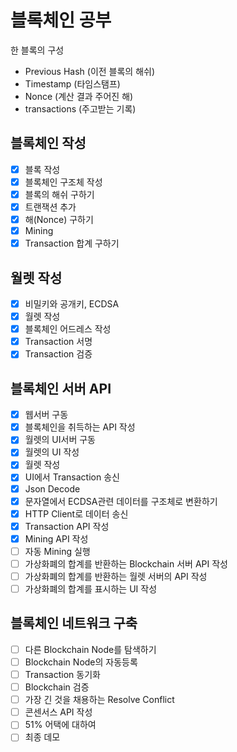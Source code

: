 # 블록체인 공부

한 블록의 구성

- Previous Hash (이전 블록의 해쉬)
- Timestamp (타임스탬프)
- Nonce (계산 결과 주어진 해)
- transactions (주고받는 기록)

## 블록체인 작성
- [x] 블록 작성
- [x] 블록체인 구조체 작성
- [x] 블록의 해쉬 구하기
- [x] 트랜잭션 추가
- [x] 해(Nonce) 구하기
- [x] Mining
- [x] Transaction 합계 구하기

## 월렛 작성

- [x] 비밀키와 공개키, ECDSA
- [x] 월렛 작성
- [x] 블록체인 어드레스 작성
- [x] Transaction 서명
- [x] Transaction 검증

## 블록체인 서버 API

- [x] 웹서버 구동
- [x] 블록체인을 취득하는 API 작성
- [x] 월렛의 UI서버 구동
- [x] 월렛의 UI 작성
- [x] 월렛 작성
- [x] UI에서 Transaction 송신
- [x] Json Decode
- [x] 문자열에서 ECDSA관련 데이터를 구조체로 변환하기
- [x] HTTP Client로 데이터 송신
- [x] Transaction API 작성
- [x] Mining API 작성
- [ ] 자동 Mining 실행
- [ ] 가상화폐의 합계를 반환하는 Blockchain 서버 API 작성
- [ ] 가상화폐의 합계를 반환하는 월렛 서버의 API 작성
- [ ] 가상화폐의 합계를 표시하는 UI 작성

## 블록체인 네트워크 구축

- [ ] 다른 Blockchain Node를 탐색하기
- [ ] Blockchain Node의 자동등록
- [ ] Transaction 동기화
- [ ] Blockchain 검증
- [ ] 가장 긴 것을 채용하는 Resolve Conflict
- [ ] 콘센서스 API 작성
- [ ] 51% 어택에 대하여
- [ ] 최종 데모